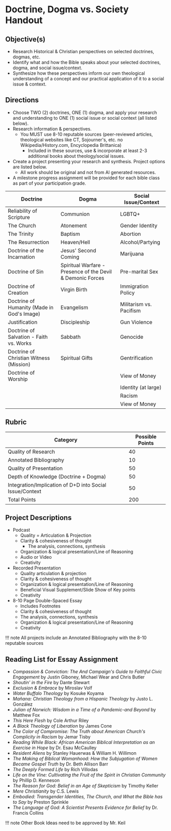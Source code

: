 # Doctrine, Dogma vs. Society Handout

## Objective(s)

- Research Historical & Christian perspectives on selected doctrines, dogmas, etc.
- Identify what and how the Bible speaks about your selected doctrines, dogma, and social issue/context. 
- Synthesize how these perspectives inform our own theological understanding of a concept and our practical application of it to a social issue & context.

## Directions

- Choose TWO (2) doctrines, ONE (1) dogma, and apply your research and understanding to ONE (1) social issue or social context (all listed below).
- Research information & perspectives.
    - You MUST use 8-10 reputable sources (peer-reviewed articles, theological websites like CT, Sojourner's, etc. no Wikipedia/History.com, Encyclopedia Brittanica) 
        - Included in these sources, use & incorporate at least 2-3 additional books about theology/social issues.
- Create a project presenting your research and synthesis. Project options are listed below.
    - All work should be original and not from Al generated resources. 
- A milestone progress assignment will be provided for each bible class as part of your participation grade.

| Doctrine                                   | Dogma                                                      | Social Issue/Context    |
|--------------------------------------------|------------------------------------------------------------|-------------------------|
| Reliability of Scripture                   | Communion                                                  | LGBTQ+                  |
| The Church                                 | Atonement                                                  | Gender Identity         |
| The Trinity                                | Baptism                                                    | Abortion                |
| The Resurrection                           | Heaven/Hell                                                | Alcohol/Partying        |
| Doctrine of the Incarnation                | Jesus' Second Coming                                       | Marijuana               |
| Doctrine of Sin                            | Spiritual Warfare - Presence of the Devil & Demonic Forces | Pre-marital Sex         |
| Doctrine of Creation                       | Virgin Birth                                               | Immigration Policy      |
| Doctrine of Humanity (Made in God's Image) | Evangelism                                                 | Militarism vs. Pacifism |
| Justification                              | Discipleship                                               | Gun Violence            |
| Doctrine of Salvation - Faith vs. Works    | Sabbath                                                    | Genocide                |
| Doctrine of Christian Witness (Mission)    | Spiritual Gifts                                            | Gentrification          |
| Doctrine of Worship                        |                                                            | View of Money           |
|                                            |                                                            | Identity (at large)     |
|                                            |                                                            | Racism                  |
|                                            |                                                            | View of Money           |

## Rubric

| Category                                                 | Possible Points | 
|----------------------------------------------------------|-----------------|
| Quality of Research                                      | 40              |
| Annotated Bibliography                                   | 10              |
| Quality of Presentation                                  | 50              |
| Depth of Knowledge (Doctrine + Dogma)                    | 50              |
| Integration/Implication of D+D into Social Issue/Context | 50              |
| Total Points                                             | 200             |

## Project Descriptions

- Podcast
    - Quality = Articulation & Projection
    - Clarity & cohesiveness of thought
        - The analysis, connections, synthesis
    - Organization & logical presentation/Line of Reasoning
    - Audio or Video
    - Creativity
- Recorded Presentation
    - Quality articulation & projection
    - Clarity & cohesiveness of thought
    - Organization & logical presentation/Line of Reasoning
    - Beneficial Visual Supplement/Slide Show of Key points
    - Creativity
- 8-10 Page Double-Spaced Essay
    - Includes Footnotes
    - Clarity & cohesiveness of thought
    - The analysis, connections, synthesis
    - Organization & logical presentation/Line of Reasoning
    - Creativity 

!!! note
    All projects include an Annotated Bibliography with the 8-10 reputable sources

## Reading List for Essay Assignment

- *Compassion & Conviction: The And Campaign's Guide to Faithful Civic Engagement* by Justin Giboney, Michael Wear and Chris Butler
- *Shoutin' in the Fire* by Dante Stewart
- *Exclusion & Embrace* by Miroslav Volf
- *Water Buffalo Theology* by Kosuke Koyama
- *Mañana: Christian Theology from a Hispanic Theology* by Justo L. González
- *Julian of Norwich: Wisdom in a Time of a Pandemic-and Beyond* by Matthew Fox
- *This Here Flesh* by Cole Arthur Riley
- *A Black Theology of Liberation* by James Cone
- *The Color of Compromise: The Truth about American Church's Complicity in Racism* by Jemar Tisby
- *Reading While Black: African American Biblical Interpretation as an Exercise in Hope* by Dr. Esau McCaulley
- *Resident Aliens* by Stanley Hauerwas & William H. Willimon
- *The Making of Biblical Womanhood: How the Subjugation of Women Became Gospel Truth* by Dr. Beth Allison Barr
- *The Deeply Formed Life* by Rich Villodas
- *Life on the Vine: Cultivating the Fruit of the Spirit in Christian Community* by Phillip D. Kenneson
- *The Reason for God: Belief in an Age of Skepticism* by Timothy Keller
- *Mere Christianity* by C.S. Lewis
- *Embodied: Transgender Identities, The Church, and What the Bible has to Say* by Preston Sprinkle
- *The Language of God: A Scientist Presents Evidence for Belief* by Dr. Francis Collins

!!! note
    Other Book Ideas need to be approved by Mr. Keil